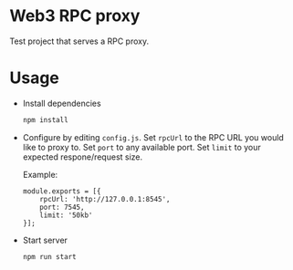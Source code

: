 # Web3 RPC proxy 

Test project that serves a RPC proxy.

# Usage

*   Install dependencies

    ```sh
    npm install
    ```

*   Configure by editing `config.js`. Set `rpcUrl` to the RPC URL you would like to proxy to. Set `port` to any available port. Set `limit` to your expected respone/request size.

    Example:
    ```
    module.exports = [{
        rpcUrl: 'http://127.0.0.1:8545',
        port: 7545,
        limit: '50kb'
    }];
    ```

*   Start server

    ```sh
    npm run start
    ```
